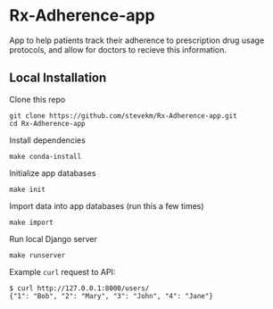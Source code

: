 # Rx-Adherence-app

App to help patients track their adherence to prescription drug usage protocols, and allow for doctors to recieve this information.

## Local Installation

Clone this repo

```
git clone https://github.com/stevekm/Rx-Adherence-app.git
cd Rx-Adherence-app
```

Install dependencies

```
make conda-install
```

Initialize app databases

```
make init
```

Import data into app databases (run this a few times)

```
make import
```

Run local Django server

```
make runserver
```

Example `curl` request to API:

```
$ curl http://127.0.0.1:8000/users/
{"1": "Bob", "2": "Mary", "3": "John", "4": "Jane"}
```
